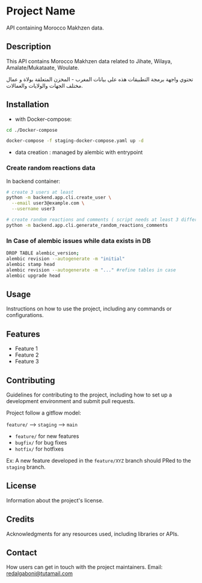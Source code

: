 # Project Name

API containing Morocco Makhzen data.

## Description

This API contains Morocco Makhzen data related to Jihate, Wilaya, Amalate/Mukataate, Woulate.

تحتوي واجهة برمجة التطبيقات هذه على بيانات المغرب - المخزن المتعلقة بولاة و عمال مختلف الجهات والولايات والعمالات.

## Installation

- with Docker-compose:

```bash
cd ./Docker-compose

docker-compose -f staging-docker-compose.yaml up -d

```

- data creation : managed by alembic with entrypoint

### Create random reactions data

In backend container:
```bash
# create 3 users at least
python -m backend.app.cli.create_user \
  --email user3@example.com \
  --username user3

# create random reactions and comments ( script needs at least 3 different users)
python -m backend.app.cli.generate_random_reactions_comments

```

### In Case of alembic issues while data exists in DB

```bash
DROP TABLE alembic_version;
alembic revision --autogenerate -m "initial"
alembic stamp head
alembic revision --autogenerate -m "..." #refine tables in case
alembic upgrade head
```

## Usage

Instructions on how to use the project, including any commands or configurations.

## Features

- Feature 1
- Feature 2
- Feature 3

## Contributing

Guidelines for contributing to the project, including how to set up a development environment and submit pull requests.

Project follow a gitflow model:

`feature/` --> `staging` --> `main`

- `feature/` for new features
- `bugfix/` for bug fixes
- `hotfix/` for hotfixes

Ex: A new feature developed in the `feature/XYZ` branch should PRed to the `staging` branch.

## License

Information about the project's license.

## Credits

Acknowledgments for any resources used, including libraries or APIs.


## Contact

How users can get in touch with the project maintainers.
Email: redalgaboni@tutamail.com
